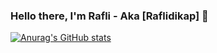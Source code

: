 ### Hello there, I'm Rafli - Aka [Raflidikap] 👋

<!--
**Raflidikap/Raflidikap** is a ✨ _special_ ✨ repository because its `README.md` (this file) appears on your GitHub profile.

Here are some ideas to get you started:

- 🔭 I’m currently working on ...
- 🌱 I’m currently learning ...
- 👯 I’m looking to collaborate on ...
- 🤔 I’m looking for help with ...
- 💬 Ask me about ...
- 📫 How to reach me: ...
- 😄 Pronouns: ...
- ⚡ Fun fact: ...
-->
[![Anurag's GitHub stats](https://github-readme-stats.vercel.app/api?username=Raflidikap&count_private=true&show_icons=true&theme=tokyonight)](https://github.com/anuraghazra/github-readme-stats)
